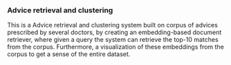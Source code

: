 ### Advice retrieval and clustering

This is a Advice retrieval and clustering system built on corpus of advices prescribed by several doctors, by creating an embedding-based document retriever, where given a query the system can retrieve the top-10 matches from the corpus. Furthermore, a visualization of these embeddings from the corpus to get a sense of the entire dataset.
